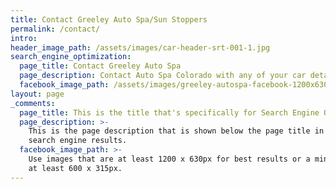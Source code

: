 ```yaml
---
title: Contact Greeley Auto Spa/Sun Stoppers
permalink: /contact/
intro:
header_image_path: /assets/images/car-header-srt-001-1.jpg
search_engine_optimization:
  page_title: Contact Greeley Auto Spa
  page_description: Contact Auto Spa Colorado with any of your car detailing needs.
  facebook_image_path: /assets/images/greeley-autospa-facebook-1200x630.png
layout: page
_comments:
  page_title: This is the title that's specifically for Search Engine Optimization.
  page_description: >-
    This is the page description that is shown below the page title in the
    search engine results.
  facebook_image_path: >-
    Use images that are at least 1200 x 630px for best results or a minimum of
    at least 600 x 315px.
---
```


